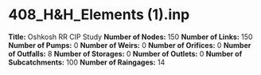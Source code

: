 # 408_H&H_Elements (1).inp
**Title:**  Oshkosh RR CIP Study
**Number of Nodes:** 150
**Number of Links:** 150
**Number of Pumps:** 0
**Number of Weirs:** 0
**Number of Orifices:** 0
**Number of Outfalls:** 8
**Number of Storages:** 0
**Number of Outlets:** 0
**Number of Subcatchments:** 100
**Number of Raingages:** 14
